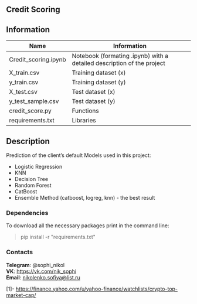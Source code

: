 ## Credit Scoring

## Information 

| Name | Information | 
|----------------|----------------|
| Credit_scoring.ipynb | Notebook (formating .ipynb) with a detailed description of the project |
| X_train.csv | Training dataset (x) |
| y_train.csv | Training dataset (y) |
| X_test.csv | Test dataset (x) |
| y_test_sample.csv | Test dataset (y) |
| credit_score.py | Functions |
| requirements.txt | Libraries |


## Description

Prediction of the client’s default
Models used in this project:
- Logistic Regression
- KNN
- Decision Tree
- Random Forest
- CatBoost
- Ensemble Method (catboost, logreg, knn) - the best result

###                                                                   Dependencies

  To download all the necessary packages print in the command line:
  > pip install -r "requirements.txt"

  

###                                                                    Contacts


  **Telegram**: @sophi_nikol\
  **VK**: https://vk.com/nik_sophi \
  **Email**: nikolenko.sofiya@list.ru 
  
  [1]- https://finance.yahoo.com/u/yahoo-finance/watchlists/crypto-top-market-cap/
